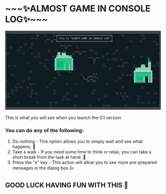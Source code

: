 <!-- <style>
    h1, .screenshot > p, h2{
        text-align: center;
    }
    h1 {
        color: hsl(157, 87%, 39%);
    }
    .screenshot > img, #wish{
        border-radius: 1rem;
    }
    .screenshot > p {
        color: hsl(200, 11%, 39%);
    }
    #opportunities{
        color: hsl(167, 15%, 85%);mix-blend-mode:difference;
    }
    #opportunities li {
        margin:1rem;
    }
    #wish {
        background: hsla(200, 11%, 39%, 0.2);
        padding:1rem;
        margin-top: 3rem;
        color: hsl(167, 37%, 59%);
    }
    .action {
        background: hsla(200, 11%, 39%, 0.2);
        padding: 0.2rem 0.4rem;
        border-radius: 0.2rem;
    }
</style> -->

<h1>~~~✨ALMOST GAME IN CONSOLE LOG✨~~~</h1>

<div class='screenshot'>
    <img src='./remains_from_first_prototype/Screenshot.png'/>
    <p>
        This is what you will see when you launch the 0.1 version
    </p>
</div>

<div id="opportunities">
    <h3>You can do any of the following:</h3>
    <ol>
        <li>
            <span class='action'>Do nothing</span> - This option allows you to simply wait and see what happens. 🤌
        </li>
        <li>
            <span class='action'>Take a walk</span> - If you need some time to think or relax, you can take a short break from the task at hand. 💪
        </li>
        <li>
            <span class='action'>Press the "e" key</span> - This action will allow you to see more pre-prepared messages in the dialog box.👍
        </li>
    </ol>
</div>

<h2 id='wish'> GOOD LUCK HAVING FUN WITH THIS 💖</h2>
